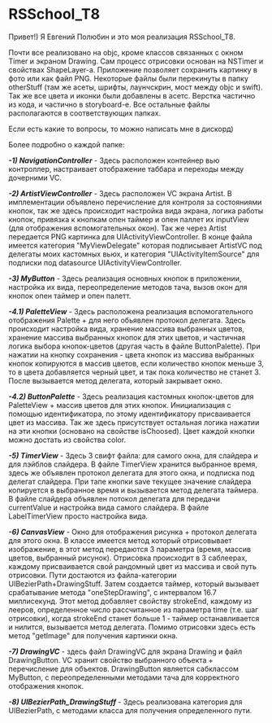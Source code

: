 # RSSchool_T8

Привет!) Я Евгений Полюбин и это моя реализация RSSchool_T8. 

Почти все реализовано на objc, кроме классов связанных с окном Timer и экраном Drawing. Сам процесс отрисовки основан на NSTimer и свойствах ShapeLayer-a. Приложение позволяет сохранить картинку в фото или как файл PNG.
Некоторые файлы были перекинуты в папку otherStuff (там же асеты, шрифты, лаунчскрин, мост между objc и swift).
Так же все цвета и иконки были добавлены в асетс. Верстка частично из кода, и частично в storyboard-е.
Все остальные файлы располагаются в соответствующих папках.

Если есть какие то вопросы, то можно написать мне в дискорд)


Более подробно о каждой папке:


  ***-1) NavigationController*** - Здесь расположен контейнер вью контроллер, настраивает отображение таббара и переходы между дочерними VC.
        
        
  ***-2) ArtistViewController*** - Здесь расположен VC экрана Artist. В имплементации объявлено перечисление для контроля за состояниями кнопок, так же здесь происходит настройка вида экрана, логика работы кнопок, привязка к кнопкам опен таймер и опен паллет их inputView (для отображения вспомогательных окон). Так же через Artist передается PNG картинка для UIActivityViewController.
        В конце файла имеется категория "MyViewDelegate" которая подписывает ArtistVC под делегаты моих кастомных вьюх, и категория "UIActivityItemSource" для подписки под datasource UIActivityViewController.
        
        
  ***-3) MyButton*** - Здесь реализация основных кнопок в приложении, настройка их вида, переопределение методов тача, вызов окон для кнопок опен таймер и опен палетт.
       
       
  ***-4.1) PaletteView*** - Здесь расположена реализация вспомогательного отображения Palette + для него обьявлен протокол делегата. Здесь происходит настройка вида, хранение массива выбранных цветов, хранение массива выбранных кнопок для этих цветов, и частичная логика выбора кнопок-цветов (другая часть в файле ButtonPalette).
           При нажатии на кнопку сохранения - цвета кнопок из массива выбранных кнопок копируются в массив цветов, если количество кнопок меньше 3, то в цвета добавляется черный цвет, и так пока количество не станет 3. После вызывается метод делегата, который закрывает окно.
           
           
  ***-4.2) ButtonPalette*** - Здесь реализация кастомных кнопок-цветов для PaletteView + массив цветов для этих кнопок. Инициализация с помощью идентификатора, по этому идентификатору присваивается цвет из массива. Так же здесь присутствует остальная логика нажатии на эти кнопки (основано на свойстве isChoosed). Цвет каждой кнопки можно достать из свойства color.
    
    
  ***-5) TimerView*** - Здесь 3 свифт файла: для самого окна, для слайдера и для лэйблов слайдера. В файле TimerView хранится выбранное время, здесь же объявлен протокол делегата для этого окна, и подписка под делегат слайдера. При тапе кнопки save текущее значение слайдера копируется в выбранное время и вызывается метод делегата таймера.
    В файле слайдера объявлен потокол делегата для передачи currentValue и настройка вида самого слайдера.
    В файле LabelTimerView просто настройка вида.
    
    
  ***-6) CanvasView*** - Окно для отображения рисунка + протокол делегата для этого окна. В классе имеется метод который отрисовывает изображение, в этот метод передаются 3 параметра (время, массив цветов, выбранный рисунок). Отрисовка происходит в 3 саблеерах, каждому присваивается свой рандомный цвет из массива и свой путь отрисовки. Пути достаются из файла-категории UIBezierPath+DrawingStuff. Затем создается таймер, который вызывает срабатывание метода "oneStepDrawing", с интервалом 16.7 миллисекунд. Этот метод добавляет свойству strokeEnd, каждому из лееров, определенное число рассчитанное из параметра time (т.е. шаг отрисовки), когда strokeEnd станет больше 1 - таймер останавливается и нилится, вызывается метод делегата.
    Помимо отрисовки здесь есть метод  "getImage" для получения картинки окна.
    
    
  ***-7) DrawingVC*** - здесь файл DrawingVC для экрана Drawing и файл DrawingButton. 
    VC хранит свойство выбранного объекта + перечисление для объектов.
    DrawingButton является сабклассом MyButton, с переопределенными методами тача для корректного отображения кнопок.
    
    
  ***-8) UIBezierPath_DrawingStuff*** - Здесь реализована категория для UIBezierPath, с методами класса для получения определенного пути.


